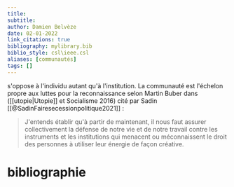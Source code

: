 ```yaml
---
title: 
subtitle:
author: Damien Belvèze
date: 02-01-2022
link_citations: true
bibliography: mylibrary.bib
biblio_style: csl\ieee.csl
aliases: [communautés]
tags: []
---
```


s'oppose à l'individu autant qu'à l'institution. 
La communauté est l'échelon propre aux luttes pour la reconnaissance selon Martin Buber dans ([[utopie|Utopie]] et Socialisme 2016) cité par Sadin [[@SadinFairesecessionpolitique2021]] : 

> J'entends établir qu'à partir de maintenant, il  nous faut assurer collectivement la défense de notre vie et de notre travail contre les instruments et les institutions qui menacent ou méconnaissent le droit des personnes à utiliser leur énergie de façon créative.




# bibliographie

